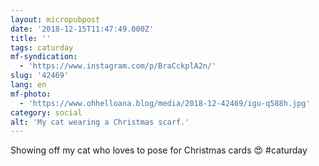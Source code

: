 ```yaml
---
layout: micropubpost
date: '2018-12-15T11:47:49.000Z'
title: ''
tags: caturday
mf-syndication:
  - 'https://www.instagram.com/p/BraCckplA2n/'
slug: '42469'
lang: en
mf-photo:
  - 'https://www.ohhelloana.blog/media/2018-12-42469/igu-q588h.jpg'
category: social
alt: 'My cat wearing a Christmas scarf.'
---
```

Showing off my cat who loves to pose for Christmas cards 😍 #caturday
